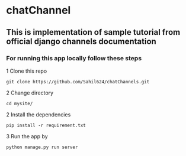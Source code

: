 # chatChannel
## This is implementation of sample tutorial from official django channels documentation

### For running this app locally follow these steps

1 Clone this repo

```
git clone https://github.com/Sahil624/chatChannels.git
```

2 Change directory

` cd mysite/ `


2 Install the dependencies

```
pip install -r requirement.txt
``` 

3 Run the app by

` python manage.py run server `